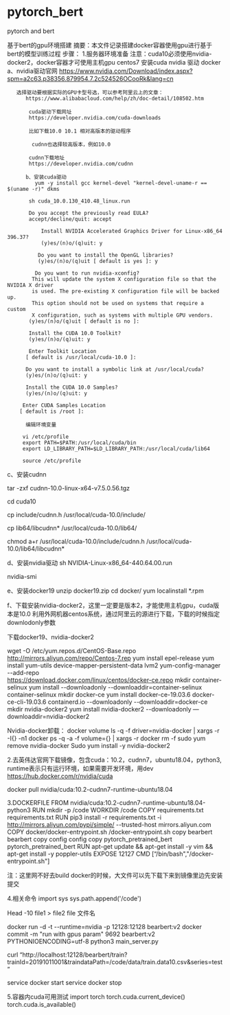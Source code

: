 # pytorch_bert
pytorch and bert









基于bert的gpu环境搭建
摘要：本文件记录搭建docker容器使用gpu进行基于bert的模型训练过程
步骤：
1.服务器环境准备
    注意：cuda10必须使用nvidia-docker2，docker容器才可使用主机gpu
    centos7 安装cuda nvidia 驱动 docker
     a、nvidia驱动官网
  https://www.nvidia.com/Download/index.aspx?spm=a2c63.p38356.879954.7.2c524526OCooRk&lang=cn
      
       选择驱动要根据实际的GPU卡型号选，可以参考阿里云上的文章：
          https://www.alibabacloud.com/help/zh/doc-detail/108502.htm
          
           cuda驱动下载网址
           https://developer.nvidia.com/cuda-downloads
          
           比如下载10.0 10.1 相对高版本的驱动程序
          
            cudnn也选择较高版本，例如10.0

           cudnn下载地址
           https://developer.nvidia.com/cudnn

          b、安装cuda驱动
             yum -y install gcc kernel-devel "kernel-devel-uname-r == $(uname -r)" dkms

           sh cuda_10.0.130_410.48_linux.run

           Do you accept the previously read EULA?
           accept/decline/quit: accept

               Install NVIDIA Accelerated Graphics Driver for Linux-x86_64 396.37?
               (y)es/(n)o/(q)uit: y

              Do you want to install the OpenGL libraries?
              (y)es/(n)o/(q)uit [ default is yes ]: y

             Do you want to run nvidia-xconfig?
            This will update the system X configuration file so that the NVIDIA X driver
            is used. The pre-existing X configuration file will be backed up.
            This option should not be used on systems that require a custom
            X configuration, such as systems with multiple GPU vendors.
           (y)es/(n)o/(q)uit [ default is no ]:

           Install the CUDA 10.0 Toolkit?
           (y)es/(n)o/(q)uit: y

           Enter Toolkit Location
          [ default is /usr/local/cuda-10.0 ]:

          Do you want to install a symbolic link at /usr/local/cuda?
          (y)es/(n)o/(q)uit: y

          Install the CUDA 10.0 Samples?
          (y)es/(n)o/(q)uit: y

         Enter CUDA Samples Location
        [ default is /root ]:

          编辑环境变量

         vi /etc/profile
         export PATH=$PATH:/usr/local/cuda/bin
         export LD_LIBRARY_PATH=$LD_LIBRARY_PATH:/usr/local/cuda/lib64

         source /etc/profile

c、安装cudnn

tar -zxf cudnn-10.0-linux-x64-v7.5.0.56.tgz

cd cuda10

cp include/cudnn.h /usr/local/cuda-10.0/include/

cp lib64/libcudnn* /usr/local/cuda-10.0/lib64/

chmod a+r /usr/local/cuda-10.0/include/cudnn.h /usr/local/cuda-10.0/lib64/libcudnn*

d、安装nvidia驱动
sh NVIDIA-Linux-x86_64-440.64.00.run

nvidia-smi

e、安装docker19
unzip docker19.zip 
cd docker/
yum localinstall  *.rpm

f、下载安装nvidia-docker2，这里一定要是版本2，才能使用主机gpu，cuda版本是10.0
利用外网机器centos系统，通过阿里云的源进行下载，下载的时候指定downlodonly参数

下载docker19、nvidia-docker2

wget -O /etc/yum.repos.d/CentOS-Base.repo http://mirrors.aliyun.com/repo/Centos-7.rep
yum install epel-release
yum install yum-utils device-mapper-persistent-data lvm2
yum-config-manager \
    --add-repo \
    https://download.docker.com/linux/centos/docker-ce.repo
mkdir container-selinux
yum install --downloadonly --downloaddir=container-selinux container-selinux
mkdir docker-ce 
yum install docker-ce-19.03.6 docker-ce-cli-19.03.6 containerd.io --downloadonly --downloaddir=docker-ce
mkdir nvidia-docker2
yum install nvidia-docker2 --downloadonly —downloaddir=nvidia-docker2

Nvidia-docker卸载： docker volume ls -q -f driver=nvidia-docker | xargs -r -I{} -n1 docker ps -q -a -f volume={} | xargs -r docker rm -f
sudo yum remove nvidia-docker
Sudo yum install -y nvidia-docker2



2.去英伟达官网下载镜像，包含cuda：10.2，cudnn7，ubuntu18.04，python3,
runtime表示只有运行环境，如果需要开发环境，用dev
https://hub.docker.com/r/nvidia/cuda

docker pull  nvidia/cuda:10.2-cudnn7-runtime-ubuntu18.04



3.DOCKERFILE
FROM nvidia/cuda:10.2-cudnn7-runtime-ubuntu18.04-python3
RUN  mkdir -p /code
WORKDIR  /code
COPY  requirements.txt  requirements.txt
RUN   pip3  install -r  requirements.txt -i  http://mirrors.aliyun.com/pypi/simple/ --trusted-host mirrors.aliyun.com
COPY docker/docker-entrypoint.sh /docker-entrypoint.sh
copy bearbert bearbert
copy config config
copy pytorch_pretrained_bert pytorch_pretrained_bert
RUN   apt-get update && apt-get install -y vim && apt-get install -y poppler-utils
EXPOSE 12127
CMD [“/bin/bash","/docker-entrypoint.sh"]

注：这里网不好去build docker的时候，大文件可以先下载下来到镜像里边先安装提交

4.相关命令
import sys
sys.path.append('/code')

Head -10 file1 > file2
file 文件名

docker run -d -t --runtime=nvidia  -p 12128:12128 bearbert:v2
docker commit  -m "run with gpus param" 9692 bearbert:v2
PYTHONIOENCODING=utf-8 python3 main_server.py 

curl “http://localhost:12128/bearbert/train?trainId=20191011001&traindataPath=/code/data/train.data10.csv&series=test”

service docker start
service docker stop

5.容器内cuda可用测试
import torch
torch.cuda.current_device()
torch.cuda.is_available()


